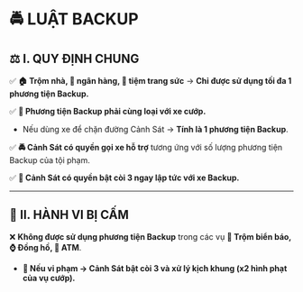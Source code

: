 # 🚔 **LUẬT BACKUP**  

## ⚖️ **I. QUY ĐỊNH CHUNG**  

✅ **🏠 Trộm nhà, 🏦 ngân hàng, 💎 tiệm trang sức** → **Chỉ được sử dụng tối đa 1 phương tiện Backup.**  

✅ **🚗 Phương tiện Backup phải cùng loại với xe cướp.**  
   - Nếu dùng xe để chặn đường Cảnh Sát → **Tính là 1 phương tiện Backup**.  

✅ **🚔 Cảnh Sát có quyền gọi xe hỗ trợ** tương ứng với số lượng phương tiện Backup của tội phạm.  

✅ **🚨 Cảnh Sát có quyền bật còi 3 ngay lập tức với xe Backup.**  

---

## 🚫 **II. HÀNH VI BỊ CẤM**  

❌ **Không được sử dụng phương tiện Backup** trong các vụ **🛑 Trộm biển báo, ⌚ Đồng hồ, 🏧 ATM**.  
   - **🚨 Nếu vi phạm → Cảnh Sát bật còi 3 và xử lý kịch khung (x2 hình phạt của vụ cướp).**  

